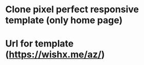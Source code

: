 # Clone pixel perfect responsive template (only home page)

# Url for template (https://wishx.me/az/)


